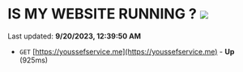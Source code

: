 # IS MY WEBSITE RUNNING ? [![](https://img.shields.io/static/v1?label=Sponsor&message=%E2%9D%A4&logo=GitHub&color=%23fe8e86)](https://github.com/sponsors/<username>)

Last updated: **9/20/2023, 12:39:50 AM**

- `GET` [https://youssefservice.me](https://youssefservice.me) - **Up** (925ms)
